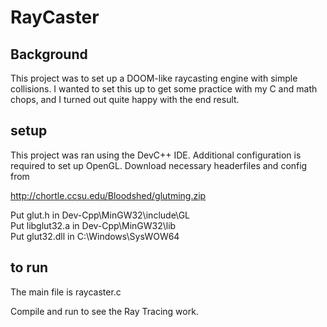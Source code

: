 # RayCaster

## Background
This project was to set up a DOOM-like raycasting engine with simple collisions. I wanted to set this up to get some practice with my C and math chops, and I turned out quite happy with the end result. 


## setup
This project was ran using the DevC++ IDE. Additional configuration is required to set up OpenGL. Download necessary headerfiles and config from

http://chortle.ccsu.edu/Bloodshed/glutming.zip

Put glut.h in        Dev-Cpp\MinGW32\include\GL  
Put libglut32.a in   Dev-Cpp\MinGW32\lib  
Put glut32.dll in    C:\\Windows\SysWOW64

## to run
The main file is raycaster.c

Compile and run to see the Ray Tracing work.



